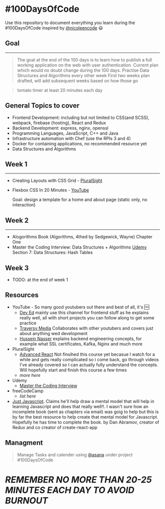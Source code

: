 # #100DaysOfCode

Use this repository to document everything you learn during the #100DaysOfCode inspired by [@nicoleencode](https://www.instagram.com/nicolencode/) :smiley:
<br>

## Goal

<hr>

> The goal at the end of the 100 days is to learn how to publish a full working application on the web with user authentication. Current plan which would no doubt change during the 100 days.
> Practise Data Structures and Algorithms every other week
> First two weeks plan drafted, will add subsequent weeks based on how those go

> tomato timer at least 20 minutes each day

## General Topics to cover

- Frontend Development: including but not limited to CSS(and SCSS), webpack, firebase (hosting), React and Redux
- Backend Development: express, nginx, openssl
- Programming Languages, JavaScript, C++ and Java
- Infrastructure automation with Chef (use the RPIs 3 and 4)
- Docker for containing applications, no recommended resource yet
- Data Structures and Algorithms

## Week 1

---

- Creating Layouts with CSS Grid - [PluralSight](https://app.pluralsight.com/library/courses/css-grid-creating-layouts/table-of-contents)
- Flexbox CSS In 20 Minutes - [YouTube](https://www.youtube.com/watch?v=JJSoEo8JSnc&t=3s)

  Goal: design a template for a home and about page (static only, no interaction)

## Week 2

---

- Alogorithms Book (Algorithms, 4thed by Sedgewick, Wayne)
  Chapter One
- Master the Coding Interview: Data Structures + Algorithms [Udemy](https://www.udemy.com/course/master-the-coding-interview-data-structures-algorithms/learn/lecture/12310740#overview) Section 7: Data Structures: Hash Tables

## Week 3

- TODO: at the end of week 1

## Resources

- YouTube - So many good youtubers out there and best of all, it's :free:
  - [Dev Ed](https://www.youtube.com/c/DevEd) mainly use this channel for frontend stuff as he explains really well, all with short projects you can follow along to get some practice
  - [Traversy Media](https://www.youtube.com/user/TechGuyWeb) Collaborates with other youtubers and covers just about anything wed development
  - [Hussein Nasser](https://www.youtube.com/user/GISIGeometry) explains backend engineering concepts, for example what SSL certificates, Kafka, Nginx and much more
- PluralSight
  - [Advanced React](https://app.pluralsight.com/library/courses/reactjs-advanced/table-of-contents) Not finsihed this course yet becasue I watch for a while and gets really complicated so i come back, go through videos I've already covered so I can actually fully understand the concepts. Will hopefully start and finish this course a few times
  - _more here_
- Udemy
  - [Master the Coding Interview](https://www.udemy.com/course/master-the-coding-interview-data-structures-algorithms/)
- freeCodeCamp
  - _list here_
- [Just Javascript](https://www.justjavascript.com). Claims he'll help draw a mental model that will help in learning Javascript and does that really well!!. I wasn't sure how an incomplete book (sent as chapters via email) was goig to help but this is by far the best resource to help create that mental model for Javascript. Hopefully he has time to complete the book. by Dan Abramov, creator of Redux and co creator of create-react-app

## Managment

> Manage Tasks and calender using [@asana](https://app.asana.com/0/1199596894927179/overview) under project #100DaysOfCode

# _REMEMBER NO MORE THAN 20-25 MINUTES EACH DAY TO AVOID BURNOUT_
